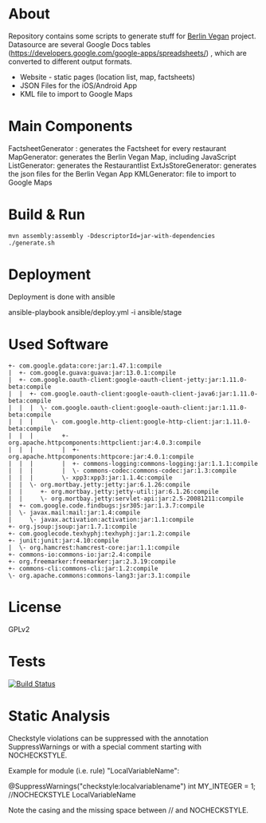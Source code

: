 About
=====
Repository contains some scripts to generate stuff for [Berlin Vegan](http://www.berlin-vegan.de) project.
Datasource are several Google Docs tables (https://developers.google.com/google-apps/spreadsheets/) , which are converted to different output formats.

* Website - static pages (location list, map, factsheets)
* JSON Files for the iOS/Android App
* KML file to import to Google Maps


Main Components
===============
FactsheetGenerator : generates the Factsheet for every restaurant
MapGenerator: generates the Berlin Vegan Map, including JavaScript
ListGenerator: generates the Restaurantlist
ExtJsStoreGenerator: generates the json files for the Berlin Vegan App
KMLGenerator: file to import to Google Maps


Build & Run
===========
    mvn assembly:assembly -DdescriptorId=jar-with-dependencies
    ./generate.sh

Deployment
===========
Deployment is done with ansible

ansible-playbook ansible/deploy.yml -i ansible/stage

Used Software
=============

    +- com.google.gdata:core:jar:1.47.1:compile
    |  +- com.google.guava:guava:jar:13.0.1:compile
    |  +- com.google.oauth-client:google-oauth-client-jetty:jar:1.11.0-beta:compile
    |  |  +- com.google.oauth-client:google-oauth-client-java6:jar:1.11.0-beta:compile
    |  |  |  \- com.google.oauth-client:google-oauth-client:jar:1.11.0-beta:compile
    |  |  |     \- com.google.http-client:google-http-client:jar:1.11.0-beta:compile
    |  |  |        +- org.apache.httpcomponents:httpclient:jar:4.0.3:compile
    |  |  |        |  +- org.apache.httpcomponents:httpcore:jar:4.0.1:compile
    |  |  |        |  +- commons-logging:commons-logging:jar:1.1.1:compile
    |  |  |        |  \- commons-codec:commons-codec:jar:1.3:compile
    |  |  |        \- xpp3:xpp3:jar:1.1.4c:compile
    |  |  \- org.mortbay.jetty:jetty:jar:6.1.26:compile
    |  |     +- org.mortbay.jetty:jetty-util:jar:6.1.26:compile
    |  |     \- org.mortbay.jetty:servlet-api:jar:2.5-20081211:compile
    |  +- com.google.code.findbugs:jsr305:jar:1.3.7:compile
    |  \- javax.mail:mail:jar:1.4:compile
    |     \- javax.activation:activation:jar:1.1:compile
    +- org.jsoup:jsoup:jar:1.7.1:compile
    +- com.googlecode.texhyphj:texhyphj:jar:1.2:compile
    +- junit:junit:jar:4.10:compile
    |  \- org.hamcrest:hamcrest-core:jar:1.1:compile
    +- commons-io:commons-io:jar:2.4:compile
    +- org.freemarker:freemarker:jar:2.3.19:compile
    +- commons-cli:commons-cli:jar:1.2:compile
    \- org.apache.commons:commons-lang3:jar:3.1:compile

License
=======
GPLv2

Tests
=======
[![Build Status](https://drone.io/github.com/smeir/berlin-vegan-tools/status.png)](https://drone.io/github.com/smeir/berlin-vegan-tools/latest)

Static Analysis
===============

Checkstyle violations can be suppressed with the annotation SuppressWarnings or with a special comment starting with NOCHECKSTYLE.

Example for module (i.e. rule) "LocalVariableName":

@SuppressWarnings("checkstyle:localvariablename")
int MY_INTEGER = 1; //NOCHECKSTYLE LocalVariableName

Note the casing and the missing space between // and NOCHECKSTYLE.
